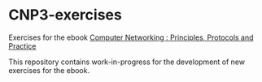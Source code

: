 # CNP3-exercises
Exercises for the ebook [Computer Networking : Principles, Protocols and Practice](http://cnp3book.info.ucl.ac.be)

This repository contains work-in-progress for the development of new exercises for the ebook.
